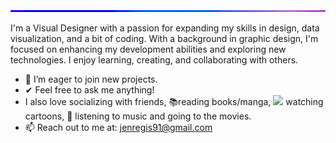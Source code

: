 <img src="https://github.com/AnderMendoza/AnderMendoza/raw/main/assets/line-neon.gif" width="1000">

I'm a Visual Designer with a passion for expanding my skills in design, data visualization, and a bit of coding. With a background in graphic design, I'm focused on enhancing my development abilities and exploring new technologies. I enjoy learning, creating, and collaborating with others.

* 🚀 I’m eager to join new projects.
* ✔ Feel free to ask me anything!
* I also love socializing with friends, 📚reading books/manga, <img src="https://github.com/user-attachments/assets/a748c345-9a2d-4b03-ac08-99d58730caaa" width="32"> watching cartoons, 🎵 listening to music and going to the movies.
* 📫 Reach out to me at: jenregis91@gmail.com

<!---
jenregis91/jenregis91 is a ✨ special ✨ repository because its `README.md` (this file) appears on your GitHub profile.
You can click the Preview link to take a look at your changes.
--->


